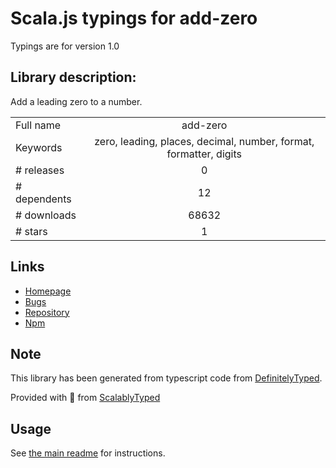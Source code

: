 
# Scala.js typings for add-zero

Typings are for version 1.0

## Library description:
Add a leading zero to a number.

|                    |                 |
| ------------------ | :-------------: |
| Full name          | add-zero |
| Keywords           | zero, leading, places, decimal, number, format, formatter, digits |
| # releases         | 0 |
| # dependents       | 12 |
| # downloads        | 68632 |
| # stars            | 1 |

## Links
- [Homepage](https://github.com/rafaelrinaldi/add-zero#readme)
- [Bugs](https://github.com/rafaelrinaldi/add-zero/issues)
- [Repository](https://github.com/rafaelrinaldi/add-zero)
- [Npm](https://www.npmjs.com/package/add-zero)
    


## Note
This library has been generated from typescript code from [DefinitelyTyped](https://definitelytyped.org).

Provided with :purple_heart: from [ScalablyTyped](https://github.com/oyvindberg/ScalablyTyped)

## Usage
See [the main readme](../../readme.md) for instructions.


